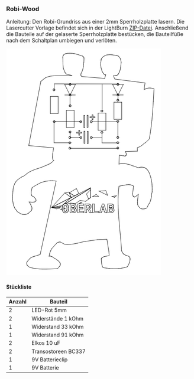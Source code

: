 ### Robi-Wood
Anleitung: Den Robi-Grundriss aus einer 2mm Sperrholzplatte lasern. Die Lasercutter Vorlage befindet sich in der LightBurn [ZIP-Datei](https://github.com/frankyhub/Loetkurs/blob/master/L2-Robi-Wood/L2-Robi-Wood.zip). Anschließend die Bauteile auf der gelaserte Sperrholzplatte bestücken, die Bauteilfüße nach dem Schaltplan umbiegen und verlöten.


![image](https://github.com/frankyhub/Loetkurs/blob/master/L2-Robi-Wood/Robi-Wood.png)

#### Stückliste                                            

|Anzahl| Bauteil                           |
|------|-----------------------------------|
|    2 | LED-Rot 5mm                       | 
|    2 | Widerstände 1 kOhm            	   |
|    1 | Widerstand 33 kOhm	               | 
|    1 | Widerstand 91 kOhm	 	             | 
|    2 | Elkos 10 uF 			                 |
|    2 | Transostoreen BC337               |
|    1 | 9V Batterieclip                   |
|    1 | 9V Batterie                       |
